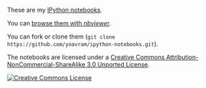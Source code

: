 These are my [IPython notebooks](http://ipython.org/ipython-doc/dev/interactive/htmlnotebook.html).

You can [browse them with *nbviewer*](http://nbviewer-dev.herokuapp.com/yoavram/ipython-notebooks/).

You can fork or clone them (`git clone https://github.com/yoavram/ipython-notebooks.git`).

The notebooks are licensed under a <a rel="license" href="http://creativecommons.org/licenses/by-nc-sa/3.0/">Creative Commons Attribution-NonCommercial-ShareAlike 3.0 Unported License</a>.

<a rel="license" href="http://creativecommons.org/licenses/by-nc-sa/3.0/"><img alt="Creative Commons License" style="border-width:0" src="http://i.creativecommons.org/l/by-nc-sa/3.0/80x15.png" /></a>
